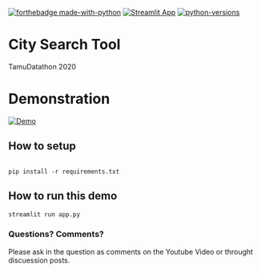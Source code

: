 
[![forthebadge made-with-python](https://img.shields.io/badge/Made%20with-Python-1f425f.svg)](https://www.python.org/)
[![Streamlit App](https://static.streamlit.io/badges/streamlit_badge_black_white.svg)](https://share.streamlit.io/yourGitHubName/yourRepo/yourApp/)
[![python-versions](https://img.shields.io/badge/python-3.5%7C3.6%7C3.7%7C3.8-blue)]()

# City Search Tool
TamuDatathon 2020



# Demonstration
[![Demo](https://media.giphy.com/media/xooXRsPt98gYpscPzq/giphy.gif)]()


## How to setup
```

pip install -r requirements.txt

```


## How to run this demo
```
streamlit run app.py
```

### Questions? Comments?

Please ask in the question as comments on the Youtube Video or throught discuession posts.
